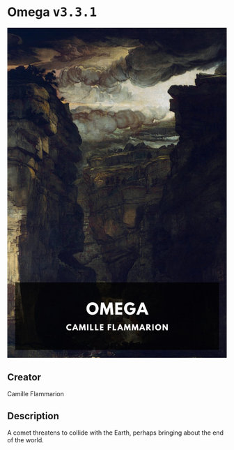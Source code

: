 
# Omega <kbd>v3.3.1</kbd>

<center>
  <img src="./cover-1024.jpg"/>
</center>

## Creator
Camille Flammarion

## Description
A comet threatens to collide with the Earth, perhaps bringing about the end of the world.
